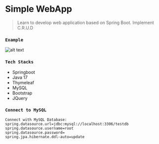 # Simple WebApp

> Learn to develop web application based on Spring Boot. Implement C.R.U.D

### `Example`

![alt text]("https://github.com/naufalazim/simple-webapp-springboot/blob/master/interface.png")


### `Tech Stacks`
- Springboot 
- Java 17
- Thymeleaf
- MySQL
- Bootstrap
- JQuery

### `Connect to MySQL`
```
Connect with MySQL Database:
spring.datasource.url=jdbc:mysql://localhost:3306/testdb
spring.datasource.username=root
spring.datasource.password=
spring.jpa.hibernate.ddl-auto=update
```

